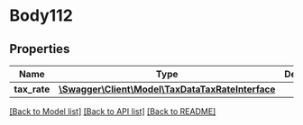 # Body112

## Properties
Name | Type | Description | Notes
------------ | ------------- | ------------- | -------------
**tax_rate** | [**\Swagger\Client\Model\TaxDataTaxRateInterface**](TaxDataTaxRateInterface.md) |  | 

[[Back to Model list]](../README.md#documentation-for-models) [[Back to API list]](../README.md#documentation-for-api-endpoints) [[Back to README]](../README.md)


